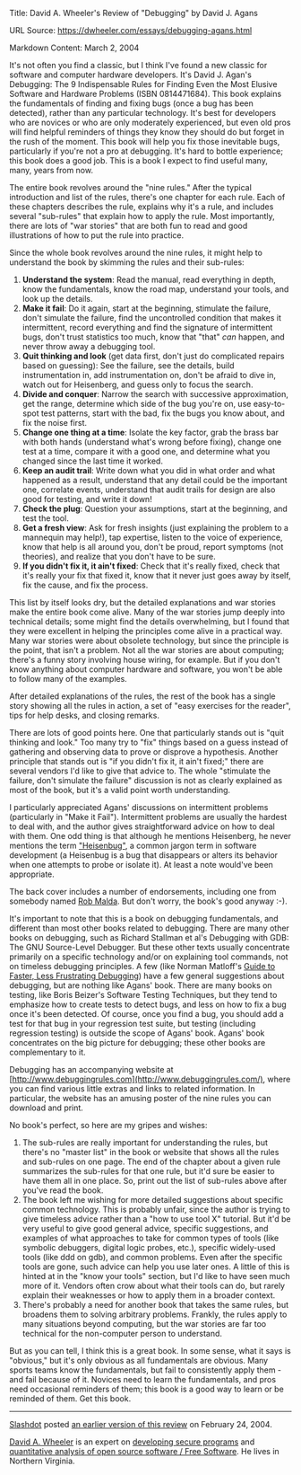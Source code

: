 Title: David A. Wheeler's Review of "Debugging" by David J. Agans

URL Source: https://dwheeler.com/essays/debugging-agans.html

Markdown Content:
March 2, 2004

It's not often you find a classic, but I think I've found a new classic for software and computer hardware developers. It's David J. Agan's Debugging: The 9 Indispensable Rules for Finding Even the Most Elusive Software and Hardware Problems (ISBN 0814471684). This book explains the fundamentals of finding and fixing bugs (once a bug has been detected), rather than any particular technology. It's best for developers who are novices or who are only moderately experienced, but even old pros will find helpful reminders of things they know they should do but forget in the rush of the moment. This book will help you fix those inevitable bugs, particularly if you're not a pro at debugging. It's hard to bottle experience; this book does a good job. This is a book I expect to find useful many, many, years from now.

The entire book revolves around the "nine rules." After the typical introduction and list of the rules, there's one chapter for each rule. Each of these chapters describes the rule, explains why it's a rule, and includes several "sub-rules" that explain how to apply the rule. Most importantly, there are lots of "war stories" that are both fun to read and good illustrations of how to put the rule into practice.

Since the whole book revolves around the nine rules, it might help to understand the book by skimming the rules and their sub-rules:

1.  **Understand the system**: Read the manual, read everything in depth, know the fundamentals, know the road map, understand your tools, and look up the details.
2.  **Make it fail**: Do it again, start at the beginning, stimulate the failure, don't simulate the failure, find the uncontrolled condition that makes it intermittent, record everything and find the signature of intermittent bugs, don't trust statistics too much, know that "that" _can_ happen, and never throw away a debugging tool.
3.  **Quit thinking and look** (get data first, don't just do complicated repairs based on guessing): See the failure, see the details, build instrumentation in, add instrumentation on, don't be afraid to dive in, watch out for Heisenberg, and guess only to focus the search.
4.  **Divide and conquer**: Narrow the search with successive approximation, get the range, determine which side of the bug you're on, use easy-to-spot test patterns, start with the bad, fix the bugs you know about, and fix the noise first.
5.  **Change one thing at a time**: Isolate the key factor, grab the brass bar with both hands (understand what's wrong before fixing), change one test at a time, compare it with a good one, and determine what you changed since the last time it worked.
6.  **Keep an audit trail**: Write down what you did in what order and what happened as a result, understand that any detail could be the important one, correlate events, understand that audit trails for design are also good for testing, and write it down!
7.  **Check the plug**: Question your assumptions, start at the beginning, and test the tool.
8.  **Get a fresh view**: Ask for fresh insights (just explaining the problem to a mannequin may help!), tap expertise, listen to the voice of experience, know that help is all around you, don't be proud, report symptoms (not theories), and realize that you don't have to be sure.
9.  **If you didn't fix it, it ain't fixed**: Check that it's really fixed, check that it's really your fix that fixed it, know that it never just goes away by itself, fix the cause, and fix the process.

This list by itself looks dry, but the detailed explanations and war stories make the entire book come alive. Many of the war stories jump deeply into technical details; some might find the details overwhelming, but I found that they were excellent in helping the principles come alive in a practical way. Many war stories were about obsolete technology, but since the principle is the point, that isn't a problem. Not all the war stories are about computing; there's a funny story involving house wiring, for example. But if you don't know anything about computer hardware and software, you won't be able to follow many of the examples.

After detailed explanations of the rules, the rest of the book has a single story showing all the rules in action, a set of "easy exercises for the reader", tips for help desks, and closing remarks.

There are lots of good points here. One that particularly stands out is "quit thinking and look." Too many try to "fix" things based on a guess instead of gathering and observing data to prove or disprove a hypothesis. Another principle that stands out is "if you didn't fix it, it ain't fixed;" there are several vendors I'd like to give that advice to. The whole "stimulate the failure, don't simulate the failure" discussion is not as clearly explained as most of the book, but it's a valid point worth understanding.

I particularly appreciated Agans' discussions on intermittent problems (particularly in "Make it Fail"). Intermittent problems are usually the hardest to deal with, and the author gives straightforward advice on how to deal with them. One odd thing is that although he mentions Heisenberg, he never mentions the term ["Heisenbug"](http://www.catb.org/~esr/jargon/html/H/heisenbug.html), a common jargon term in software development (a Heisenbug is a bug that disappears or alters its behavior when one attempts to probe or isolate it). At least a note would've been appropriate.

The back cover includes a number of endorsements, including one from somebody named [Rob Malda](http://www.slashdot.org/). But don't worry, the book's good anyway :-).

It's important to note that this is a book on debugging fundamentals, and different than most other books related to debugging. There are many other books on debugging, such as Richard Stallman et al's Debugging with GDB: The GNU Source-Level Debugger. But these other texts usually concentrate primarily on a specific technology and/or on explaining tool commands, not on timeless debugging principles. A few (like Norman Matloff's [Guide to Faster, Less Frustrating Debugging](http://heather.cs.ucdavis.edu/~matoff/UnixAndC/CLanguage/Debug.htm)) have a few general suggestions about debugging, but are nothing like Agans' book. There are many books on testing, like Boris Beizer's Software Testing Techniques, but they tend to emphasize how to create tests to detect bugs, and less on how to fix a bug once it's been detected. Of course, once you find a bug, you should add a test for that bug in your regression test suite, but testing (including regression testing) is outside the scope of Agans' book. Agans' book concentrates on the big picture for debugging; these other books are complementary to it.

Debugging has an accompanying website at [http://www.debuggingrules.com](http://www.debuggingrules.com/), where you can find various little extras and links to related information. In particular, the website has an amusing poster of the nine rules you can download and print.

No book's perfect, so here are my gripes and wishes:

1.  The sub-rules are really important for understanding the rules, but there's no "master list" in the book or website that shows all the rules and sub-rules on one page. The end of the chapter about a given rule summarizes the sub-rules for that one rule, but it'd sure be easier to have them all in one place. So, print out the list of sub-rules above after you've read the book.
2.  The book left me wishing for more detailed suggestions about specific common technology. This is probably unfair, since the author is trying to give timeless advice rather than a "how to use tool X" tutorial. But it'd be very useful to give good general advice, specific suggestions, and examples of what approaches to take for common types of tools (like symbolic debuggers, digital logic probes, etc.), specific widely-used tools (like ddd on gdb), and common problems. Even after the specific tools are gone, such advice can help you use later ones. A little of this is hinted at in the "know your tools" section, but I'd like to have seen much more of it. Vendors often crow about what their tools can do, but rarely explain their weaknesses or how to apply them in a broader context.
3.  There's probably a need for another book that takes the same rules, but broadens them to solving arbitrary problems. Frankly, the rules apply to many situations beyond computing, but the war stories are far too technical for the non-computer person to understand.

But as you can tell, I think this is a great book. In some sense, what it says is "obvious," but it's only obvious as all fundamentals are obvious. Many sports teams know the fundamentals, but fail to consistently apply them - and fail because of it. Novices need to learn the fundamentals, and pros need occasional reminders of them; this book is a good way to learn or be reminded of them. Get this book.

* * *

[Slashdot](http://www.slashdot.org/) posted [an earlier version of this review](http://books.slashdot.org/article.pl?sid=04/02/21/228241) on February 24, 2004.

[David A. Wheeler](https://dwheeler.com/) is an expert on [developing secure programs](https://dwheeler.com/secure-programs) and [quantitative analysis of open source software / Free Software](https://dwheeler.com/oss_fs_why.html). He lives in Northern Virginia.
